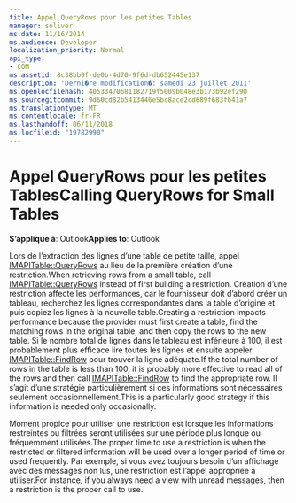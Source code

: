 ```yaml
---
title: Appel QueryRows pour les petites Tables
manager: soliver
ms.date: 11/16/2014
ms.audience: Developer
localization_priority: Normal
api_type:
- COM
ms.assetid: 8c38bb0f-de0b-4d70-9f6d-db652445e137
description: 'Derni�re modification�: samedi 23 juillet 2011'
ms.openlocfilehash: 40533470681182719f5009b048e3b173b92ef290
ms.sourcegitcommit: 9d60cd82b5413446e5bc8ace2cd689f683fb41a7
ms.translationtype: MT
ms.contentlocale: fr-FR
ms.lasthandoff: 06/11/2018
ms.locfileid: "19782990"
---
```

# <a name="calling-queryrows-for-small-tables"></a><span data-ttu-id="87e11-103">Appel QueryRows pour les petites Tables</span><span class="sxs-lookup"><span data-stu-id="87e11-103">Calling QueryRows for Small Tables</span></span>

  
  
<span data-ttu-id="87e11-104">**S’applique à**: Outlook</span><span class="sxs-lookup"><span data-stu-id="87e11-104">**Applies to**: Outlook</span></span> 
  
<span data-ttu-id="87e11-105">Lors de l’extraction des lignes d’une table de petite taille, appel [IMAPITable::QueryRows](imapitable-queryrows.md) au lieu de la première création d’une restriction.</span><span class="sxs-lookup"><span data-stu-id="87e11-105">When retrieving rows from a small table, call [IMAPITable::QueryRows](imapitable-queryrows.md) instead of first building a restriction.</span></span> <span data-ttu-id="87e11-106">Création d’une restriction affecte les performances, car le fournisseur doit d’abord créer un tableau, recherchez les lignes correspondantes dans la table d’origine et puis copiez les lignes à la nouvelle table.</span><span class="sxs-lookup"><span data-stu-id="87e11-106">Creating a restriction impacts performance because the provider must first create a table, find the matching rows in the original table, and then copy the rows to the new table.</span></span> <span data-ttu-id="87e11-107">Si le nombre total de lignes dans le tableau est inférieure à 100, il est probablement plus efficace lire toutes les lignes et ensuite appeler [IMAPITable::FindRow](imapitable-findrow.md) pour trouver la ligne adéquate.</span><span class="sxs-lookup"><span data-stu-id="87e11-107">If the total number of rows in the table is less than 100, it is probably more effective to read all of the rows and then call [IMAPITable::FindRow](imapitable-findrow.md) to find the appropriate row.</span></span> <span data-ttu-id="87e11-108">Il s’agit d’une stratégie particulièrement si ces informations sont nécessaires seulement occasionnellement.</span><span class="sxs-lookup"><span data-stu-id="87e11-108">This is a particularly good strategy if this information is needed only occasionally.</span></span> 
  
<span data-ttu-id="87e11-109">Moment propice pour utiliser une restriction est lorsque les informations restreintes ou filtrées seront utilisées sur une période plus longue ou fréquemment utilisées.</span><span class="sxs-lookup"><span data-stu-id="87e11-109">The proper time to use a restriction is when the restricted or filtered information will be used over a longer period of time or used frequently.</span></span> <span data-ttu-id="87e11-110">Par exemple, si vous avez toujours besoin d’un affichage avec des messages non lus, une restriction est l’appel appropriée à utiliser.</span><span class="sxs-lookup"><span data-stu-id="87e11-110">For instance, if you always need a view with unread messages, then a restriction is the proper call to use.</span></span>
  

